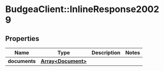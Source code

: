 # BudgeaClient::InlineResponse20029

## Properties
Name | Type | Description | Notes
------------ | ------------- | ------------- | -------------
**documents** | [**Array&lt;Document&gt;**](Document.md) |  | 


